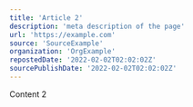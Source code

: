 ```yaml
---
title: 'Article 2'
description: 'meta description of the page'
url: 'https://example.com'
source: 'SourceExample'
organization: 'OrgExample'
repostedDate: '2022-02-02T02:02:02Z'
sourcePublishDate: '2022-02-02T02:02:02Z'
---
```

Content 2
